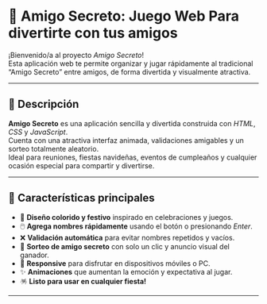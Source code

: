 # 🎁 Amigo Secreto: Juego Web Para divertirte con tus amigos

¡Bienvenido/a al proyecto _Amigo Secreto_!  
Esta aplicación web te permite organizar y jugar rápidamente al tradicional “Amigo Secreto” entre amigos, de forma divertida y visualmente atractiva.

---

## 🌟 Descripción

**Amigo Secreto** es una aplicación sencilla y divertida construida con _HTML_, _CSS_ y _JavaScript_.  
Cuenta con una atractiva interfaz animada, validaciones amigables y un sorteo totalmente aleatorio.  
Ideal para reuniones, fiestas navideñas, eventos de cumpleaños y cualquier ocasión especial para compartir y divertirse.

---

## 🚀 Características principales

- 🎨 **Diseño colorido y festivo** inspirado en celebraciones y juegos.
- 🖱️ **Agrega nombres rápidamente** usando el botón o presionando _Enter_.
- ❌ **Validación automática** para evitar nombres repetidos y vacíos.
- 🔀 **Sorteo de amigo secreto** con solo un clic y anuncio visual del ganador.
- 📱 **Responsive** para disfrutar en dispositivos móviles o PC.
- ✨ **Animaciones** que aumentan la emoción y expectativa al jugar.
- 🪅 **Listo para usar en cualquier fiesta!**

---
